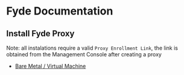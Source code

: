 # Fyde Documentation

## Install Fyde Proxy

Note: all instalations require a valid `Proxy Enrollment Link`, the link is obtained from the Management Console after creating a proxy

- [Bare Metal / Virtual Machine](fyde_proxy_bm_vm.md)
